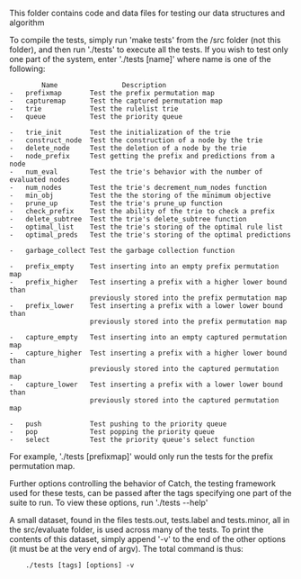 This folder contains code and data files for testing our data structures and algorithm

To compile the tests, simply run 'make tests' from the /src folder (not this folder), and then run './tests' to execute all the tests. If you wish to test only one part of the system, enter './tests [name]' where name is one of the following:

            Name                Description
    -   prefixmap       Test the prefix permutation map
    -   capturemap      Test the captured permutation map
    -   trie            Test the rulelist trie
    -   queue           Test the priority queue

    -   trie_init       Test the initialization of the trie
    -   construct_node  Test the construction of a node by the trie
    -   delete_node     Test the deletion of a node by the trie
    -   node_prefix     Test getting the prefix and predictions from a node
    -   num_eval        Test the trie's behavior with the number of evaluated nodes
    -   num_nodes       Test the trie's decrement_num_nodes function
    -   min_obj         Test the the storing of the minimum objective
    -   prune_up        Test the trie's prune_up function
    -   check_prefix    Test the ability of the trie to check a prefix
    -   delete_subtree  Test the trie's delete_subtree function
    -   optimal_list    Test the trie's storing of the optimal rule list
    -   optimal_preds   Test the trie's storing of the optimal predictions

    -   garbage_collect Test the garbage collection function

    -   prefix_empty    Test inserting into an empty prefix permutation map
    -   prefix_higher   Test inserting a prefix with a higher lower bound than
                        previously stored into the prefix permutation map
    -   prefix_lower    Test inserting a prefix with a lower lower bound than
                        previously stored into the prefix permutation map

    -   capture_empty   Test inserting into an empty captured permutation map
    -   capture_higher  Test inserting a prefix with a higher lower bound than
                        previously stored into the captured permutation map
    -   capture_lower   Test inserting a prefix with a lower lower bound than
                        previously stored into the captured permutation map

    -   push            Test pushing to the priority queue
    -   pop             Test popping the priority queue
    -   select          Test the priority queue's select function

For example, './tests [prefixmap]' would only run the tests for the prefix permutation map.

Further options controlling the behavior of Catch, the testing framework used for these tests, can be
passed after the tags specifying one part of the suite to run. To view these options, run './tests --help'

A small dataset, found in the files tests.out, tests.label and tests.minor, all in the src/evaluate
folder, is used across many of the tests. To print the contents of this dataset, simply append '-v'
to the end of the other options (it must be at the very end of argv). The total command is thus:

        ./tests [tags] [options] -v
